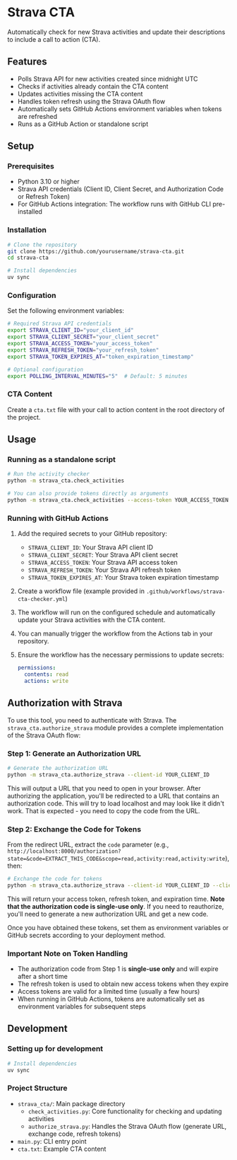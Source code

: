 # Strava CTA

Automatically check for new Strava activities and update their descriptions to include a call to action (CTA).

## Features

- Polls Strava API for new activities created since midnight UTC
- Checks if activities already contain the CTA content
- Updates activities missing the CTA content
- Handles token refresh using the Strava OAuth flow
- Automatically sets GitHub Actions environment variables when tokens are refreshed
- Runs as a GitHub Action or standalone script

## Setup

### Prerequisites

- Python 3.10 or higher
- Strava API credentials (Client ID, Client Secret, and Authorization Code or Refresh Token)
- For GitHub Actions integration: The workflow runs with GitHub CLI pre-installed

### Installation

```bash
# Clone the repository
git clone https://github.com/yourusername/strava-cta.git
cd strava-cta

# Install dependencies
uv sync
```

### Configuration

Set the following environment variables:

```bash
# Required Strava API credentials
export STRAVA_CLIENT_ID="your_client_id"
export STRAVA_CLIENT_SECRET="your_client_secret"
export STRAVA_ACCESS_TOKEN="your_access_token"
export STRAVA_REFRESH_TOKEN="your_refresh_token"
export STRAVA_TOKEN_EXPIRES_AT="token_expiration_timestamp"

# Optional configuration
export POLLING_INTERVAL_MINUTES="5"  # Default: 5 minutes
```

### CTA Content

Create a `cta.txt` file with your call to action content in the root directory of the project.

## Usage

### Running as a standalone script

```bash
# Run the activity checker
python -m strava_cta.check_activities

# You can also provide tokens directly as arguments
python -m strava_cta.check_activities --access-token YOUR_ACCESS_TOKEN --refresh-token YOUR_REFRESH_TOKEN --token-expires YOUR_TOKEN_EXPIRES_AT
```

### Running with GitHub Actions

1. Add the required secrets to your GitHub repository:
   - `STRAVA_CLIENT_ID`: Your Strava API client ID
   - `STRAVA_CLIENT_SECRET`: Your Strava API client secret
   - `STRAVA_ACCESS_TOKEN`: Your Strava API access token
   - `STRAVA_REFRESH_TOKEN`: Your Strava API refresh token
   - `STRAVA_TOKEN_EXPIRES_AT`: Your Strava token expiration timestamp

2. Create a workflow file (example provided in `.github/workflows/strava-cta-checker.yml`)

3. The workflow will run on the configured schedule and automatically update your Strava activities with the CTA content.

4. You can manually trigger the workflow from the Actions tab in your repository.

5. Ensure the workflow has the necessary permissions to update secrets:
   ```yaml
   permissions:
     contents: read
     actions: write
   ```

## Authorization with Strava

To use this tool, you need to authenticate with Strava. The `strava_cta.authorize_strava` module provides a complete implementation of the Strava OAuth flow:

### Step 1: Generate an Authorization URL

```bash
# Generate the authorization URL
python -m strava_cta.authorize_strava --client-id YOUR_CLIENT_ID
```

This will output a URL that you need to open in your browser. After authorizing the application, you'll be redirected to a URL that contains an authorization code. This will try to load localhost and may look like it didn't work. That is expected - you need to copy the code from the URL.

### Step 2: Exchange the Code for Tokens

From the redirect URL, extract the `code` parameter (e.g., `http://localhost:8000/authorization?state=&code=EXTRACT_THIS_CODE&scope=read,activity:read,activity:write`), then:

```bash
# Exchange the code for tokens
python -m strava_cta.authorize_strava --client-id YOUR_CLIENT_ID --client-secret YOUR_CLIENT_SECRET --code EXTRACTED_CODE
```

This will return your access token, refresh token, and expiration time. **Note that the authorization code is single-use only**. If you need to reauthorize, you'll need to generate a new authorization URL and get a new code.

Once you have obtained these tokens, set them as environment variables or GitHub secrets according to your deployment method.

### Important Note on Token Handling

- The authorization code from Step 1 is **single-use only** and will expire after a short time
- The refresh token is used to obtain new access tokens when they expire
- Access tokens are valid for a limited time (usually a few hours)
- When running in GitHub Actions, tokens are automatically set as environment variables for subsequent steps

## Development

### Setting up for development

```bash
# Install dependencies
uv sync
```

### Project Structure

- `strava_cta/`: Main package directory
  - `check_activities.py`: Core functionality for checking and updating activities
  - `authorize_strava.py`: Handles the Strava OAuth flow (generate URL, exchange code, refresh tokens)
- `main.py`: CLI entry point
- `cta.txt`: Example CTA content